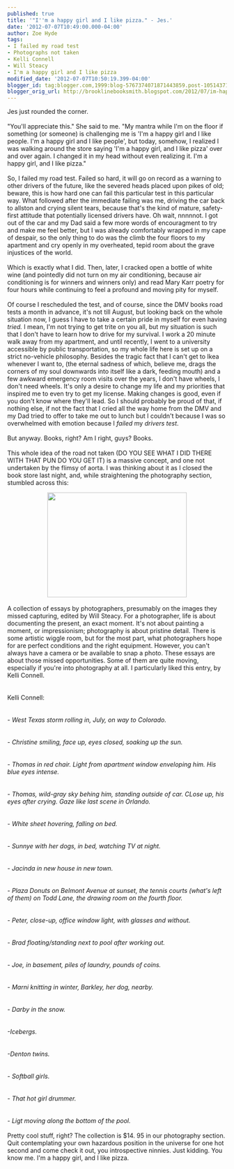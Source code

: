 ```yaml
---
published: true
title: '"I''m a happy girl and I like pizza." - Jes.'
date: '2012-07-07T10:49:00.000-04:00'
author: Zoe Hyde
tags:
- I failed my road test
- Photographs not taken
- Kelli Connell
- Will Steacy
- I'm a happy girl and I like pizza
modified_date: '2012-07-07T10:50:19.399-04:00'
blogger_id: tag:blogger.com,1999:blog-5767374071871443859.post-1051437141147651900
blogger_orig_url: http://brooklinebooksmith.blogspot.com/2012/07/im-happy-girl-and-i-like-pizza-jes.html
---
```


Jes just rounded the corner.<br /><br />"You'll appreciate this." She said to me. "My mantra while I'm on the floor if something (or someone) is challenging me is 'I'm a happy girl and I like people. I'm a happy girl and I like people', but today, somehow, I realized I was walking around the store saying 'I'm a happy girl, and I like pizza' over and over again. I changed it in my head without even realizing it. I'm a happy girl, and I like pizza."<br /><br />So, I failed my road test. Failed so hard, it will go on record as a warning to other drivers of the future, like the severed heads placed upon pikes of old; beware, this is how hard one can fail this particular test in this particular way. What followed after the immediate failing was me, driving the car back to allston and crying silent tears, because that's the kind of mature, safety-first attitude that potentially licensed drivers have. Oh wait, nnnnnot. I got out of the car and my Dad said a few more words of encouragment to try and make me feel better, but I was already comfortably wrapped in my cape of despair, so the only thing to do was the climb the four floors to my apartment and cry openly in my overheated, tepid room about the grave injustices of the world.<br /><br />Which is exactly what I did. Then, later, I cracked open a bottle of white wine (and pointedly did not turn on my air conditioning, because air conditioning is for winners and winners only) and read Mary Karr poetry for four hours while continuing to feel a profound and moving pity for myself.<br /><br />Of course I rescheduled the test, and of course, since the DMV books road tests a month in advance, it's not till August, but looking back on the whole situation now, I guess I have to take a certain pride in myself for even having <i>tried.</i>&nbsp;I mean, I'm not trying to get trite on you all, but my situation is such that I don't have to learn how to drive for my survival. I work a 20 minute walk away from my apartment, and until recently, I went to a university accessible by public transportation, so my whole life here is set up on a strict no-vehicle philosophy. Besides the tragic fact that I can't get to Ikea whenever I want to, (the eternal sadness of which, believe me, drags the corners of my soul downwards into itself like a dark, feeding mouth) and a few awkward emergency room visits over the years, I don't have wheels, I don't need wheels. It's only a desire to change my life and my priorities that inspired me to even try to get my license. Making changes is good, even if you don't know where they'll lead. So I should probably be proud of that, if nothing else, if not the fact that I cried all the way home from the DMV and my Dad tried to offer to take me out to lunch but I couldn't because I was so overwhelmed with emotion because I <i>failed </i>my <i>drivers test</i>.<br /><br />But anyway. Books, right? Am I right, guys? Books.<br /><br />This whole idea of the road not taken (DO YOU SEE WHAT I DID THERE WITH THAT PUN DO YOU GET IT) is a massive concept, and one not undertaken by the flimsy of aorta. I was thinking about it as I closed the book store last night, and, while straightening the photography section, stumbled across this:<br /><div class="separator" style="clear: both; text-align: center;"><a href="http://photographyincommon.files.wordpress.com/2012/03/photographnottaken.jpg" imageanchor="1" style="margin-left: 1em; margin-right: 1em;"><img border="0" height="240" src="http://photographyincommon.files.wordpress.com/2012/03/photographnottaken.jpg" width="320" /></a></div><div class="separator" style="clear: both; text-align: center;"><br /></div><div class="separator" style="clear: both; text-align: left;">A collection of essays by photographers, presumably on the images they missed capturing,&nbsp;<span style="background-color: white;">edited by Will Steacy</span><span style="background-color: white;">. For a photographer, life is about documenting the present, an exact moment. It's not about painting a moment, or impressionism; photography is about pristine detail. There is some artistic wiggle room, but for the most part, what photographers hope for are perfect conditions and the right&nbsp;equipment. However, you can't always have a camera or be available to snap a photo. These essays are about those missed opportunities. Some of them are quite moving, especially if you're into photography at all. I particularly liked this entry, by Kelli Connell.</span></div><br /><br />Kelli Connell:<br /><i><br /></i><br /><i>- West Texas storm rolling in, July, on way to Colorado.</i><br /><i><br /></i><br /><i>- Christine smiling, face up, eyes closed, soaking up the sun.</i><br /><i><br /></i><br /><i>- Thomas in red chair. Light from apartment window enveloping him. His blue eyes intense.</i><br /><i><br /></i><br /><i>- Thomas, wild-gray sky behing him, standing outside of car. CLose up, his eyes after crying. Gaze like last scene in Orlando. </i><br /><i><br /></i><br /><i>- White sheet hovering, falling on bed.</i><br /><i><br /></i><br /><i>- Sunnye with her dogs, in bed, watching TV at night.</i><br /><i><br /></i><br /><i>- Jacinda in new house in new town.</i><br /><i><br /></i><br /><i>- Plaza Donuts on Belmont Avenue at sunset, the tennis courts (what's left of them)&nbsp;<span style="background-color: white;">on Todd Lane, the drawing room on the fourth floor.</span></i><br /><span style="background-color: white;"><i><br /></i></span><br /><i>- Peter, close-up, office window light, with glasses and without.</i><br /><i><br /></i><br /><i>- Brad floating/standing next to pool after working out.</i><br /><i><br /></i><br /><i>- Joe, in basement, piles of laundry, pounds of coins.</i><br /><i><br /></i><br /><i>- Marni knitting in winter, Barkley, her dog, nearby.</i><br /><i><br /></i><br /><i>- Darby in the snow.</i><br /><i><br /></i><br /><i>-Icebergs.</i><br /><i><br /></i><br /><i>-Denton twins.</i><br /><i><br /></i><br /><i>- Softball girls.</i><br /><i><br /></i><br /><i>- That hot girl drummer.</i><br /><i><br /></i><br /><i>- Ligt moving along the bottom of the pool.</i><br /><br />Pretty cool stuff, right? The collection is $14. 95 in our photography section. Quit contemplating your own hazardous position in the universe for one hot second and come check it out, you introspective ninnies. Just kidding. You know me. I'm a happy girl, and I like pizza.